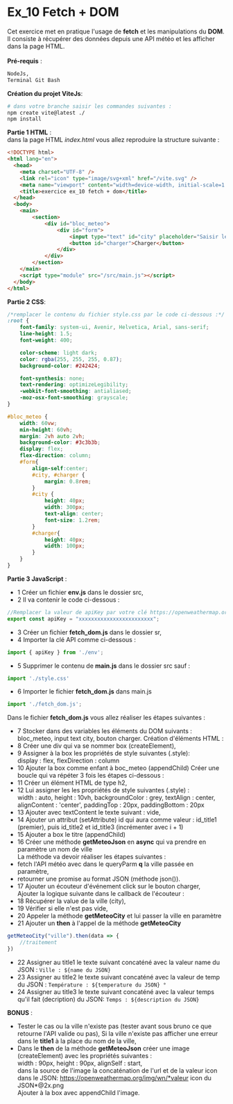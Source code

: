 # Ex_10 Fetch + DOM
Cet exercice met en pratique l'usage de **fetch** et les manipulations du **DOM**.\
Il consiste à récupérer des données depuis une API météo et les afficher dans la page HTML.\
\
**Pré-requis** :
```txt
NodeJs,
Terminal Git Bash
```
**Création du projet ViteJs**:
```sh
# dans votre branche saisir les commandes suivantes :
npm create vite@latest ./
npm install
```
**Partie 1 HTML** :\
dans la page HTML *index.html* vous allez reproduire la structure suivante :
```html
<!DOCTYPE html>
<html lang="en">
  <head>
    <meta charset="UTF-8" />
    <link rel="icon" type="image/svg+xml" href="/vite.svg" />
    <meta name="viewport" content="width=device-width, initial-scale=1.0" />
    <title>exercice ex_10 fetch + dom</title>
  </head>
  <body>
	<main>
		<section>
			<div id="bloc_meteo">
				<div id="form">
					<input type="text" id="city" placeholder="Saisir le nom de la ville">
					<button id="charger">Charger</button>
				</div>
			</div>
		</section>
	</main>
    <script type="module" src="/src/main.js"></script>
  </body>
</html>
```
**Partie 2 CSS**:
```css
/*remplacer le contenu du fichier style.css par le code ci-dessous :*/
:root {
	font-family: system-ui, Avenir, Helvetica, Arial, sans-serif;
	line-height: 1.5;
	font-weight: 400;

	color-scheme: light dark;
	color: rgba(255, 255, 255, 0.87);
	background-color: #242424;

	font-synthesis: none;
	text-rendering: optimizeLegibility;
	-webkit-font-smoothing: antialiased;
	-moz-osx-font-smoothing: grayscale;
}

#bloc_meteo {
	width: 60vw;
	min-height: 60vh;
	margin: 2vh auto 2vh;
	background-color: #3c3b3b;
	display: flex;
	flex-direction: column;
	#form{
		align-self:center;
		#city, #charger {
			margin: 0.8rem;
		}
		#city {
			height: 40px;
			width: 300px;
			text-align: center;
			font-size: 1.2rem;
		}
		#charger{
			height: 40px;
			width: 100px;
		}
	}
}
```
**Partie 3 JavaScript** :
- 1 Créer un fichier **env.js** dans le dossier src,
- 2 Il va contenir le code ci-dessous :
```js
//Remplacer la valeur de apiKey par votre clé https://openweathermap.org/
export const apiKey = "xxxxxxxxxxxxxxxxxxxxxxxx";
```
- 3 Créer un fichier **fetch_dom.js** dans le dossier sr,
- 4 Importer la clé API comme ci-dessous :
```js
import { apiKey } from './env';
```
- 5 Supprimer le contenu de **main.js** dans le dossier src sauf :
```js
import './style.css'
```
- 6 Importer le fichier **fetch_dom.js** dans main.js
```js
import './fetch_dom.js';
```
Dans le fichier **fetch_dom.js** vous allez réaliser les étapes suivantes :
- 7 Stocker dans des variables les éléments du DOM suivants :
bloc_meteo, input text city, bouton charger.
Création d'éléments HTML :
- 8 Créer une div qui va se nommer box (createElement),
- 9 Assigner à la box les propriétés de style suivantes (.style):\
display : flex, flexDirection : column
- 10 Ajouter la box comme enfant à boc_meteo (appendChild)
Créer une boucle qui va répéter 3 fois les étapes ci-dessous :
- 11 Créer un élément HTML de type h2,
- 12 Lui assigner les les propriétés de style suivantes (.style) :\
width : auto, height : 10vh, backgroundColor : grey, textAlign : center,\
alignContent : 'center', paddingTop : 20px, paddingBottom : 20px
- 13 Ajouter avec textContent le texte suivant : vide,
- 14 Ajouter un attribut (setAttribute) id qui aura comme valeur :
id_title1 (premier), puis id_title2 et id_title3 (incrémenter avec i + 1)
- 15 Ajouter a box le titre (appendChild)
- 16 Créer une méthode **getMeteoJson** en **async** qui va prendre en paramètre un nom de ville\
La méthode va devoir réaliser les étapes suivantes :
- fetch l'API météo avec dans le queryParm **q** la ville passée en paramètre, 
- retourner une promise au format JSON (méthode json()).
- 17 Ajouter un écouteur d'événement click sur le bouton charger,\
Ajouter la logique suivante dans le callback de l'écouteur :
- 18 Récupérer la value de la ville (city),
- 19 Vérifier si elle n'est pas vide,
- 20 Appeler la méthode **getMeteoCity** et lui passer la ville en paramètre
- 21 Ajouter un **then** à l'appel de la méthode **getMeteoCity** 
```js
getMeteoCity("ville").then(data => {
    //traitement
})
```
- 22 Assigner au title1 le texte suivant concaténé avec la valeur name du JSON :
`Ville : ${name du JSON}`
- 23 Assigner au title2 le texte suivant concaténé avec la valeur de temp du JSON :
`Température : ${temperature du JSON} ° `
- 24 Assigner au title3 le texte suivant concaténé avec la valeur temps qu'il fait (decription) du JSON:
`Temps : ${description du JSON}`


**BONUS** :
- Tester le cas ou la ville n'existe pas (tester avant sous bruno ce que retourne l'API valide ou pas),
Si la ville n'existe pas afficher une erreur dans le **title1** à la place du nom de la ville,
- Dans le **then** de la méthode **getMeteoJson** créer une image (createElement) avec les propriétés suivantes :\
width : 90px, height : 90px, alignSelf : start,\
dans la source de l'image la concaténation de l'url et de la valeur icon dans le JSON:
https://openweathermap.org/img/wn/*valeur icon du JSON*@2x.png\
Ajouter à la box avec appendChild l'image.